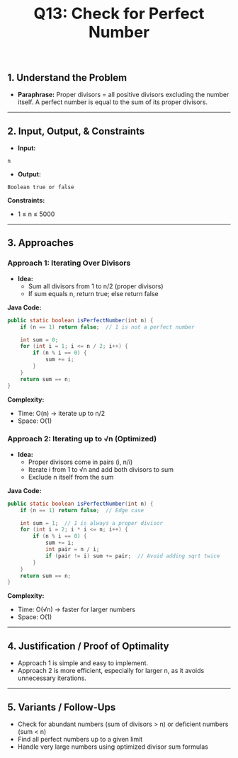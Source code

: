 <!-- #region 13- Check for Perfect Number -->

<br>
<h1 style="text-align:center; font-size:2.5em; font-weight:bold;">Q13: Check for Perfect Number</h1>
<br>

## 1. Understand the Problem
- **Paraphrase:** Proper divisors = all positive divisors excluding the number itself.  A perfect number is equal to the sum of its proper divisors.

---

## 2. Input, Output, & Constraints

- **Input:**
```text
n
```

- **Output:**
```text
Boolean true or false
```

**Constraints:**
- 1 ≤ n ≤ 5000


---

## 3. Approaches

### Approach 1: Iterating Over Divisors

- **Idea:**
  - Sum all divisors from 1 to n/2 (proper divisors)
  - If sum equals n, return true; else return false

**Java Code:**
```java
public static boolean isPerfectNumber(int n) {
    if (n == 1) return false;  // 1 is not a perfect number

    int sum = 0;
    for (int i = 1; i <= n / 2; i++) {
        if (n % i == 0) {
            sum += i;
        }
    }
    return sum == n;
}
```

**Complexity:**
- Time: O(n) → iterate up to n/2
- Space: O(1)

### Approach 2: Iterating up to √n (Optimized)

- **Idea:**
  - Proper divisors come in pairs (i, n/i)
  - Iterate i from 1 to √n and add both divisors to sum
  - Exclude n itself from the sum

**Java Code:**
```java
public static boolean isPerfectNumber(int n) {
    if (n == 1) return false;  // Edge case

    int sum = 1;  // 1 is always a proper divisor
    for (int i = 2; i * i <= n; i++) {
        if (n % i == 0) {
            sum += i;
            int pair = n / i;
            if (pair != i) sum += pair;  // Avoid adding sqrt twice
        }
    }
    return sum == n;
}
```

**Complexity:**
- Time: O(√n) → faster for larger numbers
- Space: O(1)


---

## 4. Justification / Proof of Optimality

- Approach 1 is simple and easy to implement.
- Approach 2 is more efficient, especially for larger n, as it avoids unnecessary iterations.

---

## 5. Variants / Follow-Ups

- Check for abundant numbers (sum of divisors > n) or deficient numbers (sum < n)
- Find all perfect numbers up to a given limit
- Handle very large numbers using optimized divisor sum formulas

<!-- #endregion -->

